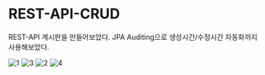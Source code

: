 # REST-API-CRUD

REST-API 계시판을 만들어보았다.
JPA Auditing으로 생성시간/수정시간 자동화까지 사용해보았다.

![1](https://user-images.githubusercontent.com/81270199/184503385-ae033636-c27e-4030-9868-3d2642b07a87.PNG)
![3](https://user-images.githubusercontent.com/81270199/184503381-2ba17742-92d3-4e49-8186-f585b9561368.PNG)
![2](https://user-images.githubusercontent.com/81270199/184503386-f7b86874-8c4e-40dd-aa77-6cd7070dc421.PNG)
![4](https://user-images.githubusercontent.com/81270199/184503384-826d928d-7f9e-48e3-87bb-5f0bbd262ff5.PNG)
